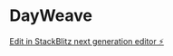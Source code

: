 # DayWeave

[Edit in StackBlitz next generation editor ⚡️](https://stackblitz.com/~/github.com/KatieM00/DayWeave)